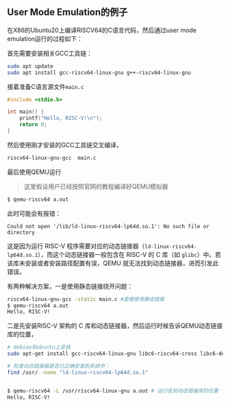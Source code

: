 ## User Mode Emulation的例子

在X86的Ubuntu20上编译RISCV64的C语言代码，然后通过user mode emulation运行的过程如下：

首先需要安装相关GCC工具链：

```bash
sudo apt update
sudo apt install gcc-riscv64-linux-gnu g++-riscv64-linux-gnu
```



接着准备C语言源文件`main.c`

```C
#include <stdio.h>

int main() {
    printf("Hello, RISC-V!\n");
    return 0;
}
```



然后使用刚才安装的GCC工具链交叉编译，

```bash
riscv64-linux-gnu-gcc  main.c
```



最后使用QEMU运行

>  这里假设用户已经按照官网的教程编译好QEMU模拟器

```bash
$ qemu-riscv64 a.out 
```



此时可能会有报错：

```
Could not open '/lib/ld-linux-riscv64-lp64d.so.1': No such file or directory
```

这是因为运行 RISC-V 程序需要对应的动态链接器（`ld-linux-riscv64-lp64d.so.1`），而这个动态链接器一般包含在 RISC-V 的 C 库（如 `glibc`）中。若该库未安装或者安装路径配置有误，QEMU 就无法找到动态链接器，进而引发此错误。

有两种解决方案，一是使用静态链接绕开问题：

```bash
riscv64-linux-gnu-gcc -static main.c #直接使用静态链接
$ qemu-riscv64 a.out 
Hello, RISC-V!
```



二是先安装RISC-V 架构的 C 库和动态链接器，然后运行时候告诉QEMU动态链接库的位置，

```bash
# debian和ubuntu上安装
sudo apt-get install gcc-riscv64-linux-gnu libc6-riscv64-cross libc6-dev-riscv64-cross

# 检查动态链接器是否已正确安装到系统中：
find /usr/ -name "ld-linux-riscv64-lp64d.so.1"


$ qemu-riscv64 -L /usr/riscv64-linux-gnu a.out # 运行告知动态链接库的位置 
Hello, RISC-V!
```
